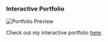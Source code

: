 ### Interactive Portfolio
![Portfolio Preview](preview.gif)

Check out my interactive portfolio [here](https://tejababu846.github.io/Very-New-Portfolio/).
